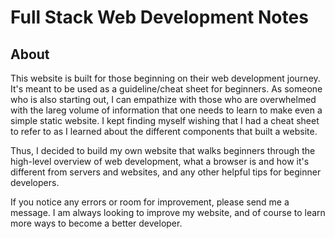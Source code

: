 # Full Stack Web Development Notes

## About 
This website is built for those beginning on their web development journey. It's meant to be used as a guideline/cheat sheet for beginners. As someone who is also starting out, I can empathize with those who are overwhelmed with the lareg volume of information that one needs to learn to make even a simple static website. I kept finding myself wishing that I had a cheat sheet to refer to as I learned about the different components that built a website. 

Thus, I decided to build my own website that walks beginners through the high-level overview of web development, what a browser is and how it's different from servers and websites, and any other helpful tips for beginner developers. 

If you notice any errors or room for improvement, please send me a message. I am always looking to improve my website, and of course to learn more ways to become a better developer. 
